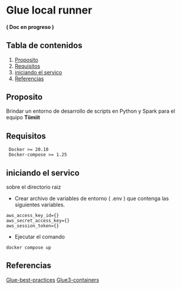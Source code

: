 
# Glue local runner
#### ( Doc en progreso )
## Tabla de contenidos

1. [Proposito](#proposito)
2. [Requisitos](#requisitos)
3. [iniciando el servico](#iniciando-el-servico)
3. [Referencias](#referencias)

## Proposito

Brindar un entorno de desarrollo de scripts en Python y Spark para el equipo **Tiimiit**

## Requisitos
     Docker >= 20.10
     Docker-compose >= 1.25

## iniciando el servico
sobre el directorio raiz

- Crear archivo de variables de entorno ( .env ) que contenga las siguientes variables.

```console
aws_access_key_id={}
aws_secret_access_key={}
aws_session_token={}
```

- Ejecutar el comando
    
```console
docker compose up
```

## Referencias
[Glue-best-practices](https://docs.aws.amazon.com/prescriptive-guidance/latest/serverless-etl-aws-glue/best-practices.html)
[Glue3-containers](https://aws.amazon.com/es/blogs/big-data/developing-aws-glue-etl-jobs-locally-using-a-container/)